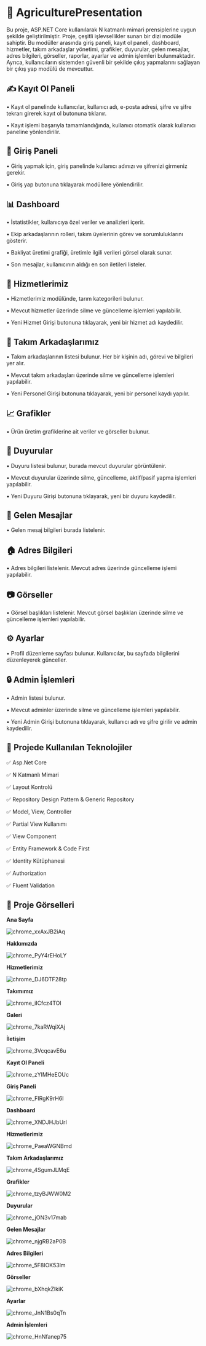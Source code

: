 # 🚀 **AgriculturePresentation**

Bu proje, ASP.NET Core kullanılarak N katmanlı mimari prensiplerine uygun şekilde geliştirilmiştir. Proje, çeşitli işlevsellikler sunan bir dizi modüle sahiptir. Bu modüller arasında giriş paneli, kayıt ol paneli, dashboard, hizmetler, takım arkadaşlar yönetimi, grafikler, duyurular, gelen mesajlar, adres bilgileri, görseller, raporlar, ayarlar ve admin işlemleri bulunmaktadır. Ayrıca, kullanıcıların sistemden güvenli bir şekilde çıkış yapmalarını sağlayan bir çıkış yap modülü de mevcuttur.

✍️ **Kayıt Ol Paneli**
---

• Kayıt ol panelinde kullanıcılar, kullanıcı adı, e-posta adresi, şifre ve şifre tekrarı girerek kayıt ol butonuna tıklanır.

• Kayıt işlemi başarıyla tamamlandığında, kullanıcı otomatik olarak kullanıcı paneline yönlendirilir.

👤 **Giriş Paneli**
---

• Giriş yapmak için, giriş panelinde kullanıcı adınızı ve şifrenizi girmeniz gerekir.

• Giriş yap butonuna tıklayarak modüllere yönlendirilir.

📊 **Dashboard**
---

• İstatistikler, kullanıcıya özel veriler ve analizleri içerir.

• Ekip arkadaşlarının rolleri, takım üyelerinin görev ve sorumluluklarını gösterir.

• Bakliyat üretimi grafiği, üretimle ilgili verileri görsel olarak sunar.

• Son mesajlar, kullanıcının aldığı en son iletileri listeler.

🌾 **Hizmetlerimiz**
---

• Hizmetlerimiz modülünde, tarım kategorileri bulunur. 

• Mevcut hizmetler üzerinde silme ve güncelleme işlemleri yapılabilir.

• Yeni Hizmet Girişi butonuna tıklayarak, yeni bir hizmet adı kaydedilir.

👥 **Takım Arkadaşlarımız**
---

• Takım arkadaşlarının listesi bulunur. Her bir kişinin adı, görevi ve bilgileri yer alır.

• Mevcut takım arkadaşları üzerinde silme ve güncelleme işlemleri yapılabilir.

• Yeni Personel Girişi butonuna tıklayarak, yeni bir personel kaydı yapılır.

📈 **Grafikler**
---

• Ürün üretim grafiklerine ait veriler ve görseller bulunur.

📣 **Duyurular**
---

• Duyuru listesi bulunur, burada mevcut duyurular görüntülenir.

• Mevcut duyurular üzerinde silme, güncelleme, aktif/pasif yapma işlemleri yapılabilir.

• Yeni Duyuru Girişi butonuna tıklayarak, yeni bir duyuru kaydedilir.

📩 **Gelen Mesajlar**
---

• Gelen mesaj bilgileri burada listelenir.

🏠 **Adres Bilgileri**
---

• Adres bilgileri listelenir. Mevcut adres üzerinde güncelleme işlemi yapılabilir.

📷 **Görseller**
---

• Görsel başlıkları listelenir. Mevcut görsel başlıkları üzerinde silme ve güncelleme işlemleri yapılabilir.

⚙️ **Ayarlar**
---

• Profil düzenleme sayfası bulunur. Kullanıcılar, bu sayfada bilgilerini düzenleyerek günceller.

🔒 **Admin İşlemleri**
---

• Admin listesi bulunur.

• Mevcut adminler üzerinde silme ve güncelleme işlemleri yapılabilir.

• Yeni Admin Girişi butonuna tıklayarak, kullanıcı adı ve şifre girilir ve admin kaydedilir.

 📌 **Projede Kullanılan Teknolojiler**
--

✅ Asp.Net Core

✅ N Katmanlı Mimari

✅ Layout Kontrolü

✅ Repository Design Pattern & Generic Repository

✅ Model, View, Controller

✅ Partial View Kullanımı

✅ View Component

✅ Entity Framework & Code First

✅ Identity Kütüphanesi

✅ Authorization

✅ Fluent Validation

📌 **Proje Görselleri**
---

**Ana Sayfa**

![chrome_xxAxJB2iAq](https://github.com/user-attachments/assets/0e2cb0d2-c09e-4e2d-ae04-e16aa740ce6c)

**Hakkımızda**

![chrome_PyY4rEHoLY](https://github.com/user-attachments/assets/d7186b29-b39f-4143-a0f3-fd34cecc5f34)

**Hizmetlerimiz**

![chrome_DJ6DTF28tp](https://github.com/user-attachments/assets/ecae440d-71f1-4df7-90f0-59fbd664f0f6)

**Takımımız**

![chrome_iICfcz4TOl](https://github.com/user-attachments/assets/095bbbfb-16a7-4b19-9039-2bbbbebf8ad3)

**Galeri**

![chrome_7kaRWqiXAj](https://github.com/user-attachments/assets/d6f1c021-fbc3-4d47-861c-b40d5aba8489)

**İletişim**

![chrome_3VcqcavE6u](https://github.com/user-attachments/assets/29c56938-052f-46e4-b60f-ffbdb40583df)

**Kayıt Ol Paneli**

![chrome_zYIMHeEOUc](https://github.com/user-attachments/assets/e53196ad-a8f9-4e10-8b73-6d4dee28fef1)

**Giriş Paneli**

![chrome_FIRgK9rH6I](https://github.com/user-attachments/assets/e63947a8-ea15-4b2e-87ca-f9593c9bc4b1)

**Dashboard**

![chrome_XNDJHJbUrI](https://github.com/user-attachments/assets/8b2cf264-e40b-414d-866a-bb8ade3f3a8c)

**Hizmetlerimiz**

![chrome_PaeaWGNBmd](https://github.com/user-attachments/assets/e9e06af8-6254-4356-a24a-9d4c88fe5ef1)

**Takım Arkadaşlarımız**

![chrome_4SgumJLMqE](https://github.com/user-attachments/assets/805b330e-96d8-4acc-ab73-c605fff826d1)

**Grafikler**

![chrome_tzyBJWW0M2](https://github.com/user-attachments/assets/46e0a51b-7398-4235-b2da-2c81780a6874)

**Duyurular**

![chrome_jON3v17mab](https://github.com/user-attachments/assets/e36dbe57-cfb4-45d9-98f7-4f82fb07247c)

**Gelen Mesajlar**

![chrome_njgRB2aP0B](https://github.com/user-attachments/assets/f52a9308-cb25-4867-a709-1159897ed330)

**Adres Bilgileri**

![chrome_5F8IOK53lm](https://github.com/user-attachments/assets/ba16ed15-1a2b-4ddf-aa09-d63146bbaca1)

**Görseller**

![chrome_bXhqkZlkiK](https://github.com/user-attachments/assets/da9770a5-c2f2-478e-9ce3-fee565fd7bf1)

**Ayarlar**

![chrome_JnN1Bs0qTn](https://github.com/user-attachments/assets/38c81b3c-7291-4df2-a080-4413e1a0bba6)

**Admin İşlemleri**

![chrome_HnNfanep75](https://github.com/user-attachments/assets/95156022-5525-4425-a330-af97af13764b)








